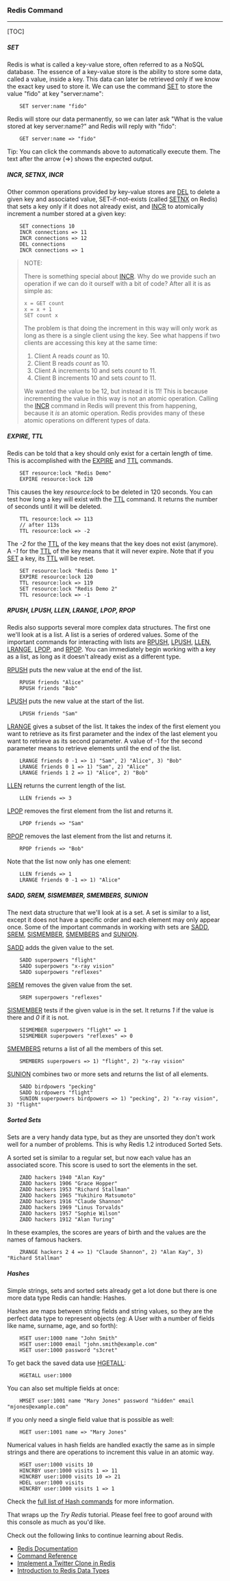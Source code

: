 ### Redis Command

------

[TOC]

##### SET

Redis is what is called a key-value store, often referred to as a NoSQL database. The essence of a key-value store is the ability to store some data, called a value, inside a key. This data can later be retrieved only if we know the exact key used to store it. We can use the command [SET](http://try.redis.io/#help) to store the value "fido" at key "server:name":

```
    SET server:name "fido"
```

Redis will store our data permanently, so we can later ask "What is the value stored at key server:name?" and Redis will reply with "fido":

```
    GET server:name => "fido"
```

Tip: You can click the commands above to automatically execute them. The text after the arrow (=>) shows the expected output.

##### INCR, SETNX, INCR

Other common operations provided by key-value stores are [DEL](http://try.redis.io/#help) to delete a given key and associated value, SET-if-not-exists (called [SETNX](http://try.redis.io/#help) on Redis) that sets a key only if it does not already exist, and [INCR](http://try.redis.io/#help) to atomically increment a number stored at a given key:

```
    SET connections 10
    INCR connections => 11
    INCR connections => 12
    DEL connections
    INCR connections => 1
```

> NOTE:
>
> There is something special about [INCR](http://try.redis.io/#help). Why do we provide such an operation if we can do it ourself with a bit of code? After all it is as simple as:
>
> ```
> x = GET count
> x = x + 1
> SET count x
> ```
>
> The problem is that doing the increment in this way will only work as long as there is a single client using the key. See what happens if two clients are accessing this key at the same time:
>
> 1. Client A reads *count* as 10.
> 2. Client B reads *count* as 10.
> 3. Client A increments 10 and sets *count* to 11.
> 4. Client B increments 10 and sets *count* to 11.
>
> We wanted the value to be 12, but instead it is 11! This is because incrementing the value in this way is not an atomic operation. Calling the [INCR](http://try.redis.io/#help) command in Redis will prevent this from happening, because it *is* an atomic operation. Redis provides many of these atomic operations on different types of data.



##### EXPIRE, TTL

Redis can be told that a key should only exist for a certain length of time. This is accomplished with the [EXPIRE](http://try.redis.io/#help) and [TTL](http://try.redis.io/#help) commands.

```
    SET resource:lock "Redis Demo"
    EXPIRE resource:lock 120
```

This causes the key *resource:lock* to be deleted in 120 seconds. You can test how long a key will exist with the [TTL](http://try.redis.io/#help) command. It returns the number of seconds until it will be deleted.

```
    TTL resource:lock => 113
    // after 113s
    TTL resource:lock => -2
```

The *-2* for the [TTL](http://try.redis.io/#help) of the key means that the key does not exist (anymore). A *-1* for the [TTL](http://try.redis.io/#help) of the key means that it will never expire. Note that if you [SET](http://try.redis.io/#help) a key, its [TTL](http://try.redis.io/#help) will be reset.

```
    SET resource:lock "Redis Demo 1"
    EXPIRE resource:lock 120
    TTL resource:lock => 119
    SET resource:lock "Redis Demo 2"
    TTL resource:lock => -1
```

##### RPUSH, LPUSH, LLEN, LRANGE, LPOP, RPOP

Redis also supports several more complex data structures. The first one we'll look at is a list. A list is a series of ordered values. Some of the important commands for interacting with lists are [RPUSH](http://try.redis.io/#help), [LPUSH](http://try.redis.io/#help), [LLEN](http://try.redis.io/#help), [LRANGE](http://try.redis.io/#help), [LPOP](http://try.redis.io/#help), and [RPOP](http://try.redis.io/#help). You can immediately begin working with a key as a list, as long as it doesn't already exist as a different type.

[RPUSH](http://try.redis.io/#help) puts the new value at the end of the list.

```
    RPUSH friends "Alice"
    RPUSH friends "Bob"
```

[LPUSH](http://try.redis.io/#help) puts the new value at the start of the list.

```
    LPUSH friends "Sam"
```

[LRANGE](http://try.redis.io/#help) gives a subset of the list. It takes the index of the first element you want to retrieve as its first parameter and the index of the last element you want to retrieve as its second parameter. A value of -1 for the second parameter means to retrieve elements until the end of the list.

```
    LRANGE friends 0 -1 => 1) "Sam", 2) "Alice", 3) "Bob"
    LRANGE friends 0 1 => 1) "Sam", 2) "Alice"
    LRANGE friends 1 2 => 1) "Alice", 2) "Bob"
```

[LLEN](http://try.redis.io/#help) returns the current length of the list.

```
    LLEN friends => 3
```

[LPOP](http://try.redis.io/#help) removes the first element from the list and returns it.

```
    LPOP friends => "Sam"
```

[RPOP](http://try.redis.io/#help) removes the last element from the list and returns it.

```
    RPOP friends => "Bob"
```

Note that the list now only has one element:

```
    LLEN friends => 1
    LRANGE friends 0 -1 => 1) "Alice"
```

##### SADD, SREM, SISMEMBER, SMEMBERS, SUNION

The next data structure that we'll look at is a set. A set is similar to a list, except it does not have a specific order and each element may only appear once. Some of the important commands in working with sets are [SADD](http://try.redis.io/#help), [SREM](http://try.redis.io/#help), [SISMEMBER](http://try.redis.io/#help), [SMEMBERS](http://try.redis.io/#help) and [SUNION](http://try.redis.io/#help).

[SADD](http://try.redis.io/#help) adds the given value to the set.

```
    SADD superpowers "flight"
    SADD superpowers "x-ray vision"
    SADD superpowers "reflexes"
```

[SREM](http://try.redis.io/#help) removes the given value from the set.

```
    SREM superpowers "reflexes"
```

[SISMEMBER](http://try.redis.io/#help) tests if the given value is in the set. It returns *1* if the value is there and *0* if it is not.

```
    SISMEMBER superpowers "flight" => 1
    SISMEMBER superpowers "reflexes" => 0
```

[SMEMBERS](http://try.redis.io/#help) returns a list of all the members of this set.

```
    SMEMBERS superpowers => 1) "flight", 2) "x-ray vision"
```

[SUNION](http://try.redis.io/#help) combines two or more sets and returns the list of all elements.

```
    SADD birdpowers "pecking"
    SADD birdpowers "flight"
    SUNION superpowers birdpowers => 1) "pecking", 2) "x-ray vision", 3) "flight"
```

##### Sorted Sets

Sets are a very handy data type, but as they are unsorted they don't work well for a number of problems. This is why Redis 1.2 introduced Sorted Sets.

A sorted set is similar to a regular set, but now each value has an associated score. This score is used to sort the elements in the set.

```
    ZADD hackers 1940 "Alan Kay"
    ZADD hackers 1906 "Grace Hopper"
    ZADD hackers 1953 "Richard Stallman"
    ZADD hackers 1965 "Yukihiro Matsumoto"
    ZADD hackers 1916 "Claude Shannon"
    ZADD hackers 1969 "Linus Torvalds"
    ZADD hackers 1957 "Sophie Wilson"
    ZADD hackers 1912 "Alan Turing"
```

In these examples, the scores are years of birth and the values are the names of famous hackers.

```
    ZRANGE hackers 2 4 => 1) "Claude Shannon", 2) "Alan Kay", 3) "Richard Stallman"
```

##### Hashes

Simple strings, sets and sorted sets already get a lot done but there is one more data type Redis can handle: Hashes.

Hashes are maps between string fields and string values, so they are the perfect data type to represent objects (eg: A User with a number of fields like name, surname, age, and so forth):

```
    HSET user:1000 name "John Smith"
    HSET user:1000 email "john.smith@example.com"
    HSET user:1000 password "s3cret"
```

To get back the saved data use [HGETALL](http://try.redis.io/#help):

```
    HGETALL user:1000
```

You can also set multiple fields at once:

```
    HMSET user:1001 name "Mary Jones" password "hidden" email "mjones@example.com"
```

If you only need a single field value that is possible as well:

```
    HGET user:1001 name => "Mary Jones"
```

Numerical values in hash fields are handled exactly the same as in simple strings and there are operations to increment this value in an atomic way.

```
    HSET user:1000 visits 10
    HINCRBY user:1000 visits 1 => 11
    HINCRBY user:1000 visits 10 => 21
    HDEL user:1000 visits
    HINCRBY user:1000 visits 1 => 1
```

Check the [full list of Hash commands](http://redis.io/commands#hash) for more information.



That wraps up the *Try Redis* tutorial. Please feel free to goof around with this console as much as you'd like.

Check out the following links to continue learning about Redis.

- [Redis Documentation](http://redis.io/documentation)
- [Command Reference](http://redis.io/commands)
- [Implement a Twitter Clone in Redis](http://redis.io/topics/twitter-clone)
- [Introduction to Redis Data Types](http://redis.io/topics/data-types-intro)